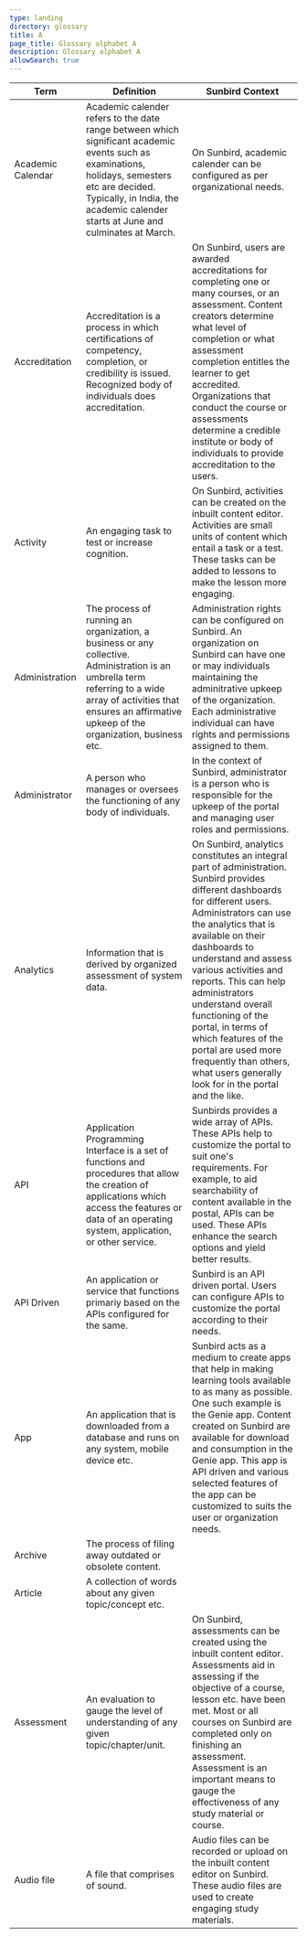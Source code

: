 ```yaml
---
type: landing
directory: glossary
title: A
page_title: Glossary alphabet A
description: Glossary alphabet A
allowSearch: true
---
```

Term | Definition |Sunbird Context
-----|------------|-----------------
Academic Calendar   |Academic calender refers to the date range between which significant academic events such as examinations, holidays, semesters etc are decided. Typically, in India, the academic calender starts at June and culminates at March.  |On Sunbird, academic calender can be configured as per organizational needs.
Accreditation   |Accreditation is a process in which certifications of competency, completion, or credibility is issued. Recognized body of individuals does accreditation.  |On Sunbird, users are awarded accreditations for completing one or many courses, or an assessment. Content creators determine what level of completion or what assessment completion entitles the learner to get accredited. Organizations that conduct the course or assessments determine a credible institute or body of individuals to provide accreditation to the users.
Activity    |An engaging task to test or increase cognition.     |On Sunbird, activities can be created on the inbuilt content editor. Activities are small units of content which entail a task or a test. These tasks can be added to lessons to make the lesson more engaging.
Administration  |The process of running an organization, a business or any collective. Administration is an umbrella term referring to a wide array of activities that ensures an affirmative upkeep of the organization, business etc.  |Administration rights can be configured on Sunbird. An organization on Sunbird can have one or may individuals maintaining the adminitrative upkeep of the organization. Each administrative individual can have rights and permissions assigned to them.
Administrator   |A person who manages or oversees the functioning of any body of individuals.    |In the context of Sunbird, administrator is a person who is responsible for the upkeep of the portal and managing user roles and permissions.
Analytics   |Information that is derived by organized assessment of system data.  |On Sunbird, analytics constitutes an integral part of administration. Sunbird provides different dashboards for different users. Administrators can use the analytics that is available on their dashboards to understand and assess various activities and reports. This can help administrators understand overall functioning of the portal, in terms of which features of the portal are used more frequently than others, what users generally look for in the portal and the like.
API |Application Programming Interface is a set of functions and procedures that allow the creation of applications which access the features or data of an operating system, application, or other service. |Sunbirds provides a wide array of APIs. These APIs help to customize the portal to suit one's requirements. For example, to aid searchability of content available in the postal, APIs can be used. These APIs enhance the search options and yield better results.
API Driven  |An application or service that functions primariy based on the APIs configured for the same.    |Sunbird is an API driven portal. Users can configure APIs to customize the portal according to their needs.
App |An application that is downloaded from a database and runs on any system, mobile device etc.    |Sunbird acts as a medium to create apps that help in making learning tools available to as many as possible. One such example is the Genie app. Content created on Sunbird are available for download and consumption in the Genie app. This app is API driven and various selected features of the app can be customized to suits the user or organization needs.
Archive |The process of filing away outdated or obsolete content.    |
Article |A collection of words about any given topic/concept etc.    |
Assessment  |An evaluation to gauge the level of understanding of any given topic/chapter/unit.  |On Sunbird, assessments can be created using the inbuilt content editor. Assessments aid in assessing if the objective of a course, lesson etc. have been met. Most or all courses on Sunbird are completed only on finishing an assessment. Assessment is an important means to gauge the effectiveness of any study material or course.
Audio file  |A file that comprises of sound. |Audio files can be recorded or upload on the inbuilt content editor on Sunbird. These audio files are used to create engaging study materials.
